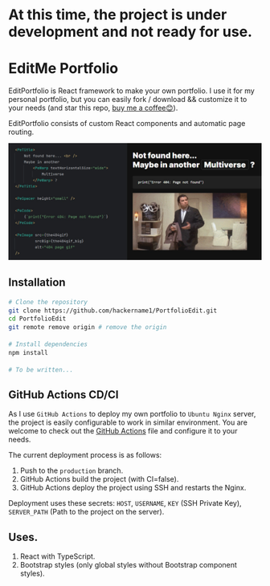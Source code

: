 # At this time, the project is under development and not ready for use.

# EditMe Portfolio

EditPortfolio is React framework to make your own portfolio. I use it for my personal portfolio, but you can easily
fork / download && customize it to your needs (and star this repo, [buy me a coffee😊](https://buymeacoffee.com/nevolodia)).

EditPortfolio consists of custom React components and automatic page routing.

![EditMe Portfolio](./readme01.jpg)


## Installation
```bash
# Clone the repository
git clone https://github.com/hackername1/PortfolioEdit.git
cd PortfolioEdit
git remote remove origin # remove the origin

# Install dependencies
npm install

# To be written...
```


## GitHub Actions CD/CI

As I use `GitHub Actions` to deploy my own portfolio to `Ubuntu Nginx` server, the project is easily configurable to
work in similar environment. You are welcome to check out the [GitHub Actions](.github/workflows/main.yml) file and
configure it to your needs.

The current deployment process is as follows:
1. Push to the `production` branch.
2. GitHub Actions build the project (with CI=false).
3. GitHub Actions deploy the project using SSH and restarts the Nginx.

Deployment uses these secrets: `HOST`, `USERNAME`, `KEY` (SSH Private Key), `SERVER_PATH` (Path to the project on the
server).


## Uses.

1. React with TypeScript.
2. Bootstrap styles (only global styles without Bootstrap component styles).

